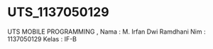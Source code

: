 # UTS_1137050129
UTS MOBILE PROGRAMMING , 
Nama  : M. Irfan Dwi Ramdhani 
Nim   : 1137050129
Kelas : IF-B
